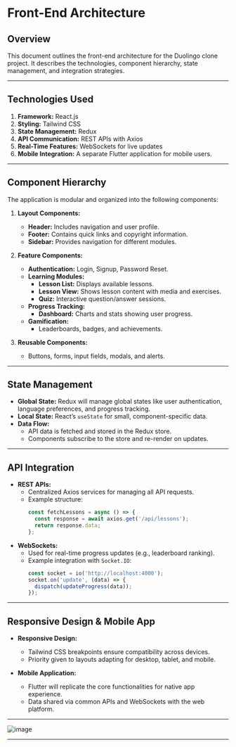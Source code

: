 
# Front-End Architecture

## Overview
This document outlines the front-end architecture for the Duolingo clone project. It describes the technologies, component hierarchy, state management, and integration strategies.

---

## Technologies Used
1. **Framework:** React.js
2. **Styling:** Tailwind CSS
3. **State Management:** Redux
4. **API Communication:** REST APIs with Axios
5. **Real-Time Features:** WebSockets for live updates
6. **Mobile Integration:** A separate Flutter application for mobile users.

---

## Component Hierarchy
The application is modular and organized into the following components:

1. **Layout Components:**
   - **Header:** Includes navigation and user profile.
   - **Footer:** Contains quick links and copyright information.
   - **Sidebar:** Provides navigation for different modules.

2. **Feature Components:**
   - **Authentication:** Login, Signup, Password Reset.
   - **Learning Modules:**
     - **Lesson List:** Displays available lessons.
     - **Lesson View:** Shows lesson content with media and exercises.
     - **Quiz:** Interactive question/answer sessions.
   - **Progress Tracking:**
     - **Dashboard:** Charts and stats showing user progress.
   - **Gamification:**
     - Leaderboards, badges, and achievements.

3. **Reusable Components:**
   - Buttons, forms, input fields, modals, and alerts.

---

## State Management
- **Global State:** Redux will manage global states like user authentication, language preferences, and progress tracking.
- **Local State:** React’s `useState` for small, component-specific data.
- **Data Flow:**
  - API data is fetched and stored in the Redux store.
  - Components subscribe to the store and re-render on updates.

---

## API Integration
- **REST APIs:**
  - Centralized Axios services for managing all API requests.
  - Example structure:
    ```js
    const fetchLessons = async () => {
      const response = await axios.get('/api/lessons');
      return response.data;
    };
    ```
- **WebSockets:**
  - Used for real-time progress updates (e.g., leaderboard ranking).
  - Example integration with `Socket.IO`:
    ```js
    const socket = io('http://localhost:4000');
    socket.on('update', (data) => {
      dispatch(updateProgress(data));
    });
    ```

---

## Responsive Design & Mobile App
- **Responsive Design:**
  - Tailwind CSS breakpoints ensure compatibility across devices.
  - Priority given to layouts adapting for desktop, tablet, and mobile.

- **Mobile Application:**
  - Flutter will replicate the core functionalities for native app experience.
  - Data shared via common APIs and WebSockets with the web platform.

---


![image](https://github.com/user-attachments/assets/b3290e02-24fb-4402-afa1-9456e2bed38f)

-------

